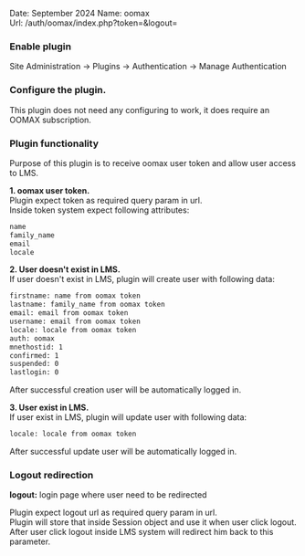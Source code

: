 Date: September 2024
Name: oomax  
Url: /auth/oomax/index.php?token=&logout=

### Enable plugin ###

Site Administration -> Plugins -> Authentication -> Manage Authentication

### Configure the plugin. ###

This plugin does not need any configuring to work, it does require an OOMAX subscription.

### Plugin functionality ###

Purpose of this plugin is to receive oomax user token and allow user access to LMS.

**1. oomax user token.**  
Plugin expect token as required query param in url.  
Inside token system expect following attributes:
```bash
name
family_name
email
locale
```

**2. User doesn't exist in LMS.**  
If user doesn't exist in LMS, plugin will create user with following data:
```bash
firstname: name from oomax token
lastname: family_name from oomax token
email: email from oomax token
username: email from oomax token
locale: locale from oomax token
auth: oomax
mnethostid: 1
confirmed: 1
suspended: 0
lastlogin: 0
```
After successful creation user will be automatically logged in.

**3. User exist in LMS.**   
If user exist in LMS, plugin will update user with following data:
```bash
locale: locale from oomax token
```
After successful update user will be automatically logged in.


### Logout redirection ### 

**logout:** login page where user need to be redirected


Plugin expect logout url as required query param in url.  
Plugin will store that inside Session object and use it when user click logout.  
After user click logout inside LMS system will redirect him back to this parameter.
